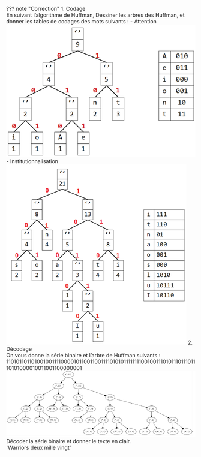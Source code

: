 ??? note "Correction"
    1. Codage
    <br>
    En suivant l’algorithme de Huffman, Dessiner les arbres des Huffman, et donner les tables de codages des mots suivants : 
        - Attention<br>
        ![](../Corrections/huffman1.png)
        - Institutionnalisation<br>
        ![](../Corrections/huffman2.png)
    2. Décodage
    <br>
    On vous donne la série binaire et l’arbre de Huffman suivants :<br>
    110101101101001001111000010110011001111010101111111100100111010111011101110101000010011001100000001<br>
    ![](../Corrections/huffman3.png)<br>
    Décoder la série binaire et donner le texte en clair. <br>
    'Warriors deux mille vingt'